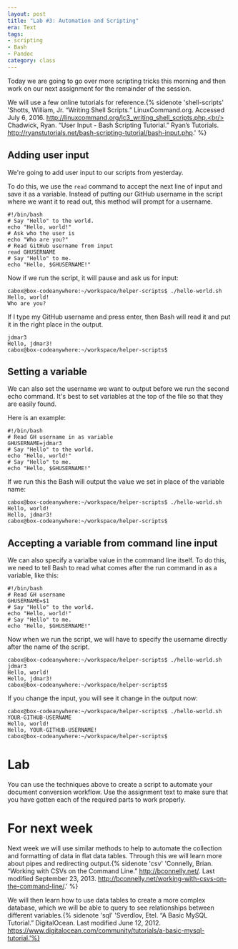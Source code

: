```yaml
---
layout: post
title: "Lab #3: Automation and Scripting"
era: Text
tags: 
- scripting
- Bash
- Pandoc
category: class
---
```


Today we are going to go over more scripting tricks this morning and then work on our next assignment for the remainder of the session. 
<excerpt/>

We will use a few online tutorials for reference.{% sidenote 'shell-scripts' 'Shotts, William, Jr. “Writing Shell Scripts.” LinuxCommand.org. Accessed July 6, 2016. http://linuxcommand.org/lc3_writing_shell_scripts.php.<br/><br/>Chadwick, Ryan. “User Input - Bash Scripting Tutorial.” Ryan’s Tutorials. http://ryanstutorials.net/bash-scripting-tutorial/bash-input.php.' %} 

## Adding user input

We're going to add user input to our scripts from yesterday. 

To do this, we use the `read` command to accept the next line of input and save it as a variable.
Instead of putting our GitHub username in the script where we want it to read out, this method will prompt for a username.

```
#!/bin/bash
# Say "Hello" to the world.
echo "Hello, world!"
# Ask who the user is
echo "Who are you?"
# Read GitHub username from input
read GHUSERNAME
# Say "Hello" to me.
echo "Hello, $GHUSERNAME!"
```

Now if we run the script, it will pause and ask us for input:

```
cabox@box-codeanywhere:~/workspace/helper-scripts$ ./hello-world.sh
Hello, world!
Who are you?
```

If I type my GitHub username and press enter, then Bash will read it and put it in the right place in the output. 

```
jdmar3
Hello, jdmar3!
cabox@box-codeanywhere:~/workspace/helper-scripts$ 
```

## Setting a variable 

We can also set the username we want to output before we run the second echo command. 
It's best to set variables at the top of the file so that they are easily found. 

Here is an example: 

```
#!/bin/bash
# Read GH username in as variable
GHUSERNAME=jdmar3
# Say "Hello" to the world.
echo "Hello, world!"
# Say "Hello" to me.
echo "Hello, $GHUSERNAME!"
```

If we run this the Bash will output the value we set in place of the variable name:

```
cabox@box-codeanywhere:~/workspace/helper-scripts$ ./hello-world.sh
Hello, world!
Hello, jdmar3!
cabox@box-codeanywhere:~/workspace/helper-scripts$ 
```

## Accepting a variable from command line input

We can also specify a varialbe value in the command line itself. 
To do this, we need to tell Bash to read what comes after the run command in as a variable, like this: 

```
#!/bin/bash
# Read GH username
GHUSERNAME=$1
# Say "Hello" to the world.
echo "Hello, world!"
# Say "Hello" to me.
echo "Hello, $GHUSERNAME!"
```

Now when we run the script, we will have to specify the username directly after the name of the script. 

```
cabox@box-codeanywhere:~/workspace/helper-scripts$ ./hello-world.sh jdmar3
Hello, world!
Hello, jdmar3!
cabox@box-codeanywhere:~/workspace/helper-scripts$ 
```

If you change the input, you will see it change in the output now:

```
cabox@box-codeanywhere:~/workspace/helper-scripts$ ./hello-world.sh YOUR-GITHUB-USERNAME
Hello, world!
Hello, YOUR-GITHUB-USERNAME!
cabox@box-codeanywhere:~/workspace/helper-scripts$ 
```

# Lab

You can use the techniques above to create a script to automate your document conversion workflow. 
Use the assignment text to make sure that you have gotten each of the required parts to work properly. 

# For next week

Next week we will use similar methods to help to automate the collection and formatting of data in flat data tables. 
Through this we will learn more about pipes and redirecting output.{% sidenote 'csv' 'Connelly, Brian. “Working with CSVs on the Command Line.” http://bconnelly.net/. Last modified September 23, 2013. http://bconnelly.net/working-with-csvs-on-the-command-line/.' %} 

We will then learn how to use data tables to create a more complex database, which we will be able to query to see relationships between different variables.{% sidenote 'sql' 'Sverdlov, Etel. “A Basic MySQL Tutorial.” DigitalOcean. Last modified June 12, 2012. https://www.digitalocean.com/community/tutorials/a-basic-mysql-tutorial.'%} 